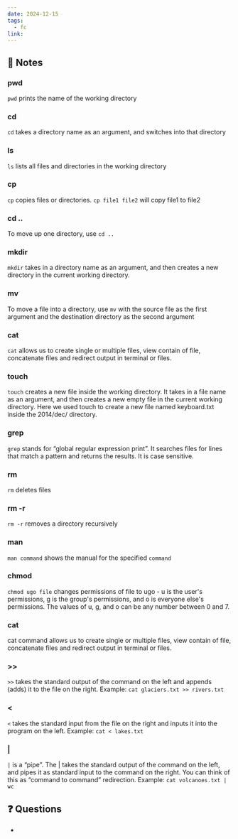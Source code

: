 ```yaml
---
date: 2024-12-15
tags:
  - fc
link:
---
```


## 📝 Notes
### pwd

`pwd` prints the name of the working directory

### cd

`cd` takes a directory name as an argument, and switches into that directory

### ls

`ls` lists all files and directories in the working directory

### cp

`cp` copies files or directories. `cp file1 file2` will copy file1 to file2

### cd ..

To move up one directory, use `cd ..`

### mkdir

`mkdir` takes in a directory name as an argument, and then creates a new directory in the current working directory.

### mv

To move a file into a directory, use `mv` with the source file as the first argument and the destination directory as the second argument

### cat

`cat` allows us to create single or multiple files, view contain of file, concatenate files and redirect output in terminal or files.

### touch

`touch` creates a new file inside the working directory. It takes in a file name as an argument, and then creates a new empty file in the current working directory. Here we used touch to create a new file named keyboard.txt inside the 2014/dec/ directory.

### grep

`grep` stands for “global regular expression print”. It searches files for lines that match a pattern and returns the results. It is case sensitive.

### rm

`rm` deletes files

### rm -r

`rm -r` removes a directory recursively

### man

`man command` shows the manual for the specified `command`

### chmod

`chmod ugo file` changes permissions of file to ugo - u is the user's permissions, g is the group's permissions, and o is everyone else's permissions. The values of u, g, and o can be any number between 0 and 7.

### cat

cat command allows us to create single or multiple files, view contain of file, concatenate files and redirect output in terminal or files.

### >>

`>>` takes the standard output of the command on the left and appends (adds) it to the file on the right. Example: `cat glaciers.txt >> rivers.txt`

### **<**

`<` takes the standard input from the file on the right and inputs it into the program on the left. Example: `cat < lakes.txt`

### |

`|` is a “pipe”. The | takes the standard output of the command on the left, and pipes it as standard input to the command on the right. You can think of this as “command to command” redirection. Example: `cat volcanoes.txt | wc`

## ❓ Questions
- 



